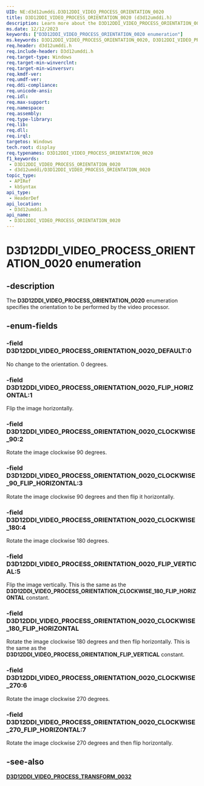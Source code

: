 ```yaml
---
UID: NE:d3d12umddi.D3D12DDI_VIDEO_PROCESS_ORIENTATION_0020
title: D3D12DDI_VIDEO_PROCESS_ORIENTATION_0020 (d3d12umddi.h)
description: Learn more about the D3D12DDI_VIDEO_PROCESS_ORIENTATION_0020 enumeration.
ms.date: 12/12/2023
keywords: ["D3D12DDI_VIDEO_PROCESS_ORIENTATION_0020 enumeration"]
ms.keywords: D3D12DDI_VIDEO_PROCESS_ORIENTATION_0020, D3D12DDI_VIDEO_PROCESS_ORIENTATION_0020 enumeration [Display Devices], D3D12DDI_VIDEO_PROCESS_ORIENTATION_0020_CLOCKWISE_180, D3D12DDI_VIDEO_PROCESS_ORIENTATION_0020_CLOCKWISE_180_FLIP_HORIZONTAL, D3D12DDI_VIDEO_PROCESS_ORIENTATION_0020_CLOCKWISE_270, D3D12DDI_VIDEO_PROCESS_ORIENTATION_0020_CLOCKWISE_270_FLIP_HORIZONTAL, D3D12DDI_VIDEO_PROCESS_ORIENTATION_0020_CLOCKWISE_90, D3D12DDI_VIDEO_PROCESS_ORIENTATION_0020_CLOCKWISE_90_FLIP_HORIZONTAL, D3D12DDI_VIDEO_PROCESS_ORIENTATION_0020_DEFAULT, D3D12DDI_VIDEO_PROCESS_ORIENTATION_0020_FLIP_HORIZONTAL, D3D12DDI_VIDEO_PROCESS_ORIENTATION_0020_FLIP_VERTICAL, d3d12umddi/D3D12DDI_VIDEO_PROCESS_ORIENTATION_0020, d3d12umddi/D3D12DDI_VIDEO_PROCESS_ORIENTATION_0020_CLOCKWISE_180, d3d12umddi/D3D12DDI_VIDEO_PROCESS_ORIENTATION_0020_CLOCKWISE_180_FLIP_HORIZONTAL, d3d12umddi/D3D12DDI_VIDEO_PROCESS_ORIENTATION_0020_CLOCKWISE_270, d3d12umddi/D3D12DDI_VIDEO_PROCESS_ORIENTATION_0020_CLOCKWISE_270_FLIP_HORIZONTAL, d3d12umddi/D3D12DDI_VIDEO_PROCESS_ORIENTATION_0020_CLOCKWISE_90, d3d12umddi/D3D12DDI_VIDEO_PROCESS_ORIENTATION_0020_CLOCKWISE_90_FLIP_HORIZONTAL, d3d12umddi/D3D12DDI_VIDEO_PROCESS_ORIENTATION_0020_DEFAULT, d3d12umddi/D3D12DDI_VIDEO_PROCESS_ORIENTATION_0020_FLIP_HORIZONTAL, d3d12umddi/D3D12DDI_VIDEO_PROCESS_ORIENTATION_0020_FLIP_VERTICAL, display.d3d12ddi_video_process_orientation
req.header: d3d12umddi.h
req.include-header: D3d12umddi.h
req.target-type: Windows
req.target-min-winverclnt: 
req.target-min-winversvr: 
req.kmdf-ver: 
req.umdf-ver: 
req.ddi-compliance: 
req.unicode-ansi: 
req.idl: 
req.max-support: 
req.namespace: 
req.assembly: 
req.type-library: 
req.lib: 
req.dll: 
req.irql: 
targetos: Windows
tech.root: display
req.typenames: D3D12DDI_VIDEO_PROCESS_ORIENTATION_0020
f1_keywords:
 - D3D12DDI_VIDEO_PROCESS_ORIENTATION_0020
 - d3d12umddi/D3D12DDI_VIDEO_PROCESS_ORIENTATION_0020
topic_type:
 - APIRef
 - kbSyntax
api_type:
 - HeaderDef
api_location:
 - D3d12umddi.h
api_name:
 - D3D12DDI_VIDEO_PROCESS_ORIENTATION_0020
---
```


# D3D12DDI_VIDEO_PROCESS_ORIENTATION_0020 enumeration

## -description

The **D3D12DDI_VIDEO_PROCESS_ORIENTATION_0020** enumeration specifies the orientation to be performed by the video processor.

## -enum-fields

### -field D3D12DDI_VIDEO_PROCESS_ORIENTATION_0020_DEFAULT:0

No change to the orientation. 0 degrees.

### -field D3D12DDI_VIDEO_PROCESS_ORIENTATION_0020_FLIP_HORIZONTAL:1

Flip the image horizontally.

### -field D3D12DDI_VIDEO_PROCESS_ORIENTATION_0020_CLOCKWISE_90:2

Rotate the image clockwise 90 degrees.

### -field D3D12DDI_VIDEO_PROCESS_ORIENTATION_0020_CLOCKWISE_90_FLIP_HORIZONTAL:3

Rotate the image clockwise 90 degrees and then flip it horizontally.

### -field D3D12DDI_VIDEO_PROCESS_ORIENTATION_0020_CLOCKWISE_180:4

Rotate the image clockwise 180 degrees.

### -field D3D12DDI_VIDEO_PROCESS_ORIENTATION_0020_FLIP_VERTICAL:5

Flip the image vertically. This is the same as the **D3D12DDI_VIDEO_PROCESS_ORIENTATION_CLOCKWISE_180_FLIP_HORIZONTAL** constant.

### -field D3D12DDI_VIDEO_PROCESS_ORIENTATION_0020_CLOCKWISE_180_FLIP_HORIZONTAL

Rotate the image clockwise 180 degrees and then flip horizontally. This is the same as the **D3D12DDI_VIDEO_PROCESS_ORIENTATION_FLIP_VERTICAL** constant.

### -field D3D12DDI_VIDEO_PROCESS_ORIENTATION_0020_CLOCKWISE_270:6

Rotate the image clockwise 270 degrees.

### -field D3D12DDI_VIDEO_PROCESS_ORIENTATION_0020_CLOCKWISE_270_FLIP_HORIZONTAL:7

Rotate the image clockwise 270 degrees and then flip horizontally.

## -see-also

[**D3D12DDI_VIDEO_PROCESS_TRANSFORM_0032**](ns-d3d12umddi-d3d12ddi_video_process_transform_0032.md)
